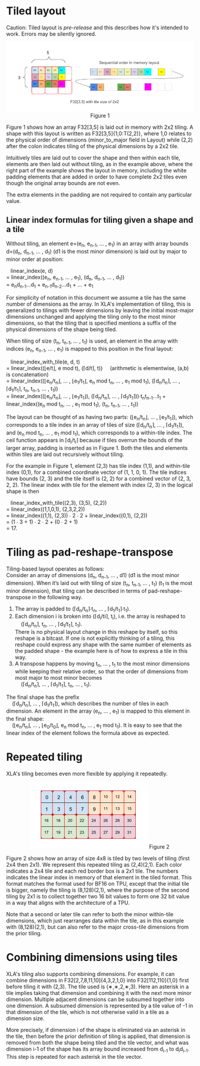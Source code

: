 # Tiled layout

Caution: Tiled layout is *pre-release* and this describes how it's intended to
work. Errors may be silently ignored.

<p align="center">
  <img src="images/xla_array_layout_figure1.png">
  Figure 1
</p>

Figure 1 shows how an array F32[3,5] is laid out in memory with 2x2 tiling. A
shape with this layout is written as F32[3,5]{1,0:T(2,2)}, where 1,0 relates to
the physical order of dimensions (minor_to_major field in Layout) while (2,2)
after the colon indicates tiling of the physical dimensions by a 2x2 tile.

Intuitively tiles are laid out to cover the shape and then within each tile,
elements are then laid out without tiling, as in the example above, where the
right part of the example shows the layout in memory, including the white
padding elements that are added in order to have complete 2x2 tiles even though
the original array bounds are not even.

The extra elements in the padding are not required to contain any particular
value.

## Linear index formulas for tiling given a shape and a tile

Without tiling, an element e=(e<sub>n</sub>, e<sub>n-1</sub>, ... ,
e<sub>1</sub>) in an array with array bounds d=(d<sub>n</sub>, d<sub>n-1</sub>,
... , d<sub>1</sub>) (d1 is the most minor dimension) is laid out by major to
minor order at position:

&nbsp;&nbsp; linear_index(e, d) \
= linear_index((e<sub>n</sub>, e<sub>n-1</sub>, ... , e<sub>1</sub>),
(d<sub>n</sub>, d<sub>n-1</sub>, ... , d<sub>1</sub>)) \
= e<sub>n</sub>d<sub>n-1</sub>...d<sub>1</sub> +
e<sub>n-1</sub>d<sub>n-2</sub>...d<sub>1</sub> + ... + e<sub>1</sub>

For simplicity of notation in this document we assume a tile has the same number
of dimensions as the array. In XLA's implementation of tiling, this is
generalized to tilings with fewer dimensions by leaving the initial most-major
dimensions unchanged and applying the tiling only to the most minor dimensions,
so that the tiling that is specified mentions a suffix of the physical
dimensions of the shape being tiled.

When tiling of size (t<sub>n</sub>, t<sub>n-1</sub>, ... , t<sub>1</sub>) is
used, an element in the array with indices (e<sub>n</sub>, e<sub>n-1</sub>, ...
, e<sub>1</sub>) is mapped to this position in the final layout:

&nbsp;&nbsp; linear_index_with_tile(e, d, t) \
= linear_index((⌊e/t⌋, e mod t), (⌈d/t⌉, t)) &nbsp; &nbsp; (arithmetic is
elementwise, (a,b) is concatenation) \
= linear_index((⌊e<sub>n</sub>/t<sub>n</sub>⌋, ... ,
⌊e<sub>1</sub>/t<sub>1</sub>⌋, e<sub>n</sub> mod t<sub>n</sub>, ... ,
e<sub>1</sub> mod t<sub>1</sub>), (⌈d<sub>n</sub>/t<sub>n</sub>⌉, ... ,
⌈d<sub>1</sub>/t<sub>1</sub>⌉, t<sub>n</sub>, t<sub>n-1</sub>, ... ,
t<sub>1</sub>)) \
= linear_index((⌊e<sub>n</sub>/t<sub>n</sub>⌋, ... ,
⌊e<sub>1</sub>/t<sub>1</sub>⌋), (⌈d<sub>n</sub>/t<sub>n</sub>⌉, ... ,
⌈d<sub>1</sub>/t<sub>1</sub>⌉))∙t<sub>n</sub>t<sub>n-1</sub>...t<sub>1</sub> +
linear_index((e<sub>n</sub> mod t<sub>n</sub>, ... , e<sub>1</sub> mod
t<sub>1</sub>), (t<sub>n</sub>, t<sub>n-1</sub>, ... , t<sub>1</sub>))

The layout can be thought of as having two parts:
(⌊e<sub>n</sub>/t<sub>n</sub>⌋, ... , ⌊e<sub>1</sub>/t<sub>1</sub>⌋), which
corresponds to a tile index in an array of tiles of size
(⌈d<sub>n</sub>/t<sub>n</sub>⌉, ... , ⌈d<sub>1</sub>/t<sub>1</sub>⌉), and
(e<sub>n</sub> mod t<sub>n</sub>, ... , e<sub>1</sub> mod t<sub>1</sub>), which
corresponds to a within-tile index. The ceil function appears in
⌈d<sub>i</sub>/t<sub>i</sub>⌉ because if tiles overrun the bounds of the larger
array, padding is inserted as in Figure 1. Both the tiles and elements within
tiles are laid out recursively without tiling.

For the example in Figure 1, element (2,3) has tile index (1,1), and within-tile
index (0,1), for a combined coordinate vector of (1, 1, 0, 1). The tile indices
have bounds (2, 3) and the tile itself is (2, 2) for a combined vector of (2, 3,
2, 2). The linear index with tile for the element with index (2, 3) in the
logical shape is then

&nbsp;&nbsp; linear_index_with_tile((2,3), (3,5), (2,2)) \
= linear_index((1,1,0,1), (2,3,2,2)) \
= linear_index((1,1), (2,3)) ∙ 2 ∙ 2 + linear_index((0,1), (2,2)) \
= (1 ∙ 3 + 1) ∙ 2 ∙ 2 + (0 ∙ 2 + 1) \
= 17.

# Tiling as pad-reshape-transpose

Tiling-based layout operates as follows: \
Consider an array of dimensions (d<sub>n</sub>, d<sub>n-1</sub>, ... , d1) (d1
is the most minor dimension). When it’s laid out with tiling of size
(t<sub>n</sub>, t<sub>n-1</sub>, ... , t<sub>1</sub>) (t<sub>1</sub> is the most
minor dimension), that tiling can be described in terms of pad-reshape-transpose
in the following way.

1.  The array is padded to (⌈d<sub>n</sub>/t<sub>n</sub>⌉∙t<sub>n</sub>, ... ,
    ⌈d<sub>1</sub>/t<sub>1</sub>⌉∙t<sub>1</sub>).
2.  Each dimension i is broken into (⌈d<sub>i</sub>/t</sub>i</sub>⌉,
    t<sub>i</sub>), i.e. the array is reshaped to \
    &nbsp; &nbsp; (⌈d<sub>n</sub>/t<sub>n</sub>⌉, t<sub>n</sub>, ... ,
    ⌈d<sub>1</sub>/t<sub>1</sub>⌉, t<sub>1</sub>). \
    There is no physical layout change in this reshape by itself, so this
    reshape is a bitcast. If one is not explicitly thinking of a tiling, this
    reshape could express any shape with the same number of elements as the
    padded shape - the example here is of how to express a tile in this way.
3.  A transpose happens by moving t<sub>n</sub>, ... , t<sub>1</sub> to the most
    minor dimensions while keeping their relative order, so that the order of
    dimensions from most major to most minor becomes \
    &nbsp; &nbsp; (⌈d<sub>n</sub>/t<sub>n</sub>⌉, ... ,
    ⌈d<sub>1</sub>/t<sub>1</sub>⌉, t<sub>n</sub>, ... , t<sub>1</sub>).

The final shape has the prefix \
&nbsp; &nbsp; (⌈d<sub>n</sub>/t<sub>n</sub>⌉, ... ,
⌈d<sub>1</sub>/t<sub>1</sub>⌉), which describes the number of tiles in each
dimension. An element in the array (e<sub>n</sub>, ... , e<sub>1</sub>) is
mapped to this element in the final shape: \
&nbsp; &nbsp; (⌊e<sub>n</sub>/t<sub>n</sub>⌋, ... ,
⌊e<sub>0</sub>/t<sub>0</sub>⌋, e<sub>n</sub> mod t<sub>n</sub>, ... ,
e<sub>1</sub> mod t<sub>1</sub>). It is easy to see that the linear index of the
element follows the formula above as expected.

# Repeated tiling

XLA's tiling becomes even more flexible by applying it repeatedly.

<p align="center">
  <img src="images/xla_array_layout_figure2.png">
  Figure 2
</p>

Figure 2 shows how an array of size 4x8 is tiled by two levels of tiling (first
2x4 then 2x1). We represent this repeated tiling as (2,4)(2,1). Each color
indicates a 2x4 tile and each red border box is a 2x1 tile. The numbers
indicates the linear index in memory of that element in the tiled format. This
format matches the format used for BF16 on TPU, except that the initial tile is
bigger, namely the tiling is (8,128)(2,1), where the purpose of the second
tiling by 2x1 is to collect together two 16 bit values to form one 32 bit value
in a way that aligns with the architecture of a TPU.

Note that a second or later tile can refer to both the minor within-tile
dimensions, which just rearranges data within the tile, as in this example with
(8,128)(2,1), but can also refer to the major cross-tile dimensions from the
prior tiling.

# Combining dimensions using tiles

XLA's tiling also supports combining dimensions. For example, it can combine
dimensions in F32[2,7,8,11,10]{4,3,2,1,0} into F32[112,110]{1,0} first before
tiling it with (2,3). The tile used is (&lowast;,&lowast;,2,&lowast;,3). Here an
asterisk in a tile implies taking that dimension and combining it with the next
more minor dimension. Multiple adjacent dimensions can be subsumed together into
one dimension. A subsumed dimension is represented by a tile value of -1 in that
dimension of the tile, which is not otherwise valid in a tile as a dimension
size.

More precisely, if dimension i of the shape is eliminated via an asterisk in the
tile, then before the prior definition of tiling is applied, that dimension is
removed from both the shape being tiled and the tile vector, and what was
dimension i-1 of the shape has its array bound increased from d<sub>i-1</sub> to
d<sub>i</sub>d<sub>i-1</sub>. This step is repeated for each asterisk in the
tile vector.
